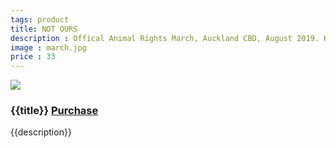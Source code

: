 ```yaml
---
tags: product
title: NOT OURS
description : Offical Animal Rights March, Auckland CBD, August 2019. Hundreds of protestors march up Queen St speaking up for animals that don't have a voice. Messages like "Not your mum, not your milk!" and "Animals are not ours to use" litter the crowd of protestors.
image : march.jpg
price : 33
---
```


<div class="column">
  <img class="product-image" src="/assets/images/{{ image }}"/>
  <h3>{{title}} <a class="purchase" href="#">Purchase</a></h3>
  <p>{{description}}</p>
</div>
